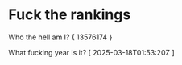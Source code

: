 # Fuck the rankings

Who the hell am I?
{ 13576174 }

What fucking year is it?
[ 2025-03-18T01:53:20Z ]
